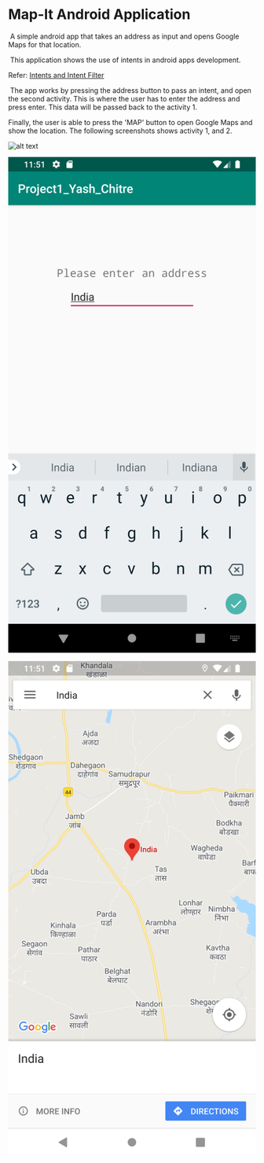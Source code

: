 # Map-It Android Application
​	A simple android app that takes an address as input and opens Google Maps for that location.

​	This application shows the use of intents in android apps development.

Refer: [Intents and Intent Filter](https://developer.android.com/guide/components/intents-filters)

​	The app works by pressing the address button to pass an intent, and open the second activity. This is where the user has to enter the address and press enter. This data will be passed back to the activity 1.

Finally, the user is able to press the 'MAP' button to open Google Maps and show the location. The following screenshots shows activity 1, and 2.

<img src="https://github.com/yashchitre03/Map-It/edit/master/Screenshot_1" alt="alt text" width="144" height="288">

![Second Activity](Screenshot_2.png)

![Google Maps](Screenshot_3.png)
